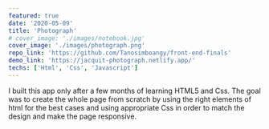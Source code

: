 ```yaml
---
featured: true
date: '2020-05-09'
title: 'Photograph'
# cover_image: './images/notebook.jpg'
cover_image: './images/photograph.png'
repo_link: 'https://github.com/Tanosimboangy/front-end-finals'
demo_link: 'https://jacquit-photograph.netlify.app/'
techs: ['Html', 'Css', 'Javascript']
---
```


I built this app only after a few months of learning HTML5 and Css. The goal was to create the whole page from scratch by using the right elements of html for the best cases and using appropriate Css in order to match the design and make the page responsive.
